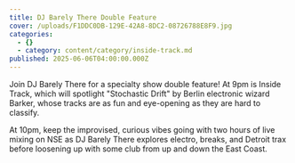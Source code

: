 ```yaml
---
title: DJ Barely There Double Feature
cover: /uploads/F1DDC0DB-129E-42A8-8DC2-08726788E8F9.jpg
categories:
  - {}
  - category: content/category/inside-track.md
published: 2025-06-06T04:00:00.000Z
---
```


Join DJ Barely There for a specialty show double feature! At 9pm is Inside Track, which will spotlight "Stochastic Drift" by Berlin electronic wizard Barker, whose tracks are as fun and eye-opening as they are hard to classify.

At 10pm, keep the improvised, curious vibes going with two hours of live mixing on NSE as DJ Barely There explores electro, breaks, and Detroit trax before loosening up with some club from up and down the East Coast. 
